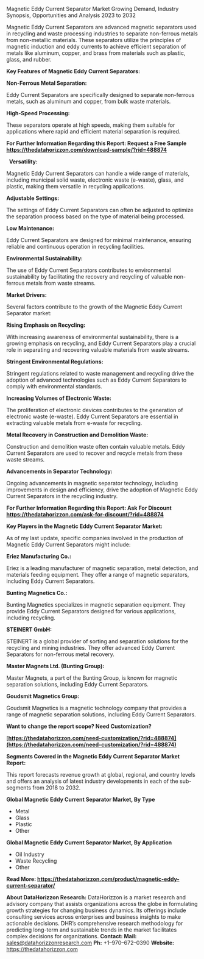 ﻿Magnetic Eddy Current Separator Market Growing Demand, Industry Synopsis, Opportunities and Analysis 2023 to 2032

Magnetic Eddy Current Separators are advanced magnetic separators used in recycling and waste processing industries to separate non-ferrous metals from non-metallic materials. These separators utilize the principles of magnetic induction and eddy currents to achieve efficient separation of metals like aluminum, copper, and brass from materials such as plastic, glass, and rubber.

**Key Features of Magnetic Eddy Current Separators:**

**Non-Ferrous Metal Separation:**

Eddy Current Separators are specifically designed to separate non-ferrous metals, such as aluminum and copper, from bulk waste materials.

**High-Speed Processing:**

These separators operate at high speeds, making them suitable for applications where rapid and efficient material separation is required.

**For Further Information Regarding this Report: Request a Free Sample <https://thedatahorizzon.com/download-sample/?rid=488874>** 

` `**Versatility:**

Magnetic Eddy Current Separators can handle a wide range of materials, including municipal solid waste, electronic waste (e-waste), glass, and plastic, making them versatile in recycling applications.

**Adjustable Settings:**

The settings of Eddy Current Separators can often be adjusted to optimize the separation process based on the type of material being processed.

**Low Maintenance:**

Eddy Current Separators are designed for minimal maintenance, ensuring reliable and continuous operation in recycling facilities.

**Environmental Sustainability:**

The use of Eddy Current Separators contributes to environmental sustainability by facilitating the recovery and recycling of valuable non-ferrous metals from waste streams.

**Market Drivers:**

Several factors contribute to the growth of the Magnetic Eddy Current Separator market:

**Rising Emphasis on Recycling:**

With increasing awareness of environmental sustainability, there is a growing emphasis on recycling, and Eddy Current Separators play a crucial role in separating and recovering valuable materials from waste streams.

**Stringent Environmental Regulations:**

Stringent regulations related to waste management and recycling drive the adoption of advanced technologies such as Eddy Current Separators to comply with environmental standards.

**Increasing Volumes of Electronic Waste:**

The proliferation of electronic devices contributes to the generation of electronic waste (e-waste). Eddy Current Separators are essential in extracting valuable metals from e-waste for recycling.

**Metal Recovery in Construction and Demolition Waste:**

Construction and demolition waste often contain valuable metals. Eddy Current Separators are used to recover and recycle metals from these waste streams.

**Advancements in Separator Technology:**

Ongoing advancements in magnetic separator technology, including improvements in design and efficiency, drive the adoption of Magnetic Eddy Current Separators in the recycling industry.

**For Further Information Regarding this Report: Ask For Discount <https://thedatahorizzon.com/ask-for-discount/?rid=488874>** 

**Key Players in the Magnetic Eddy Current Separator Market:**

As of my last update, specific companies involved in the production of Magnetic Eddy Current Separators might include:

**Eriez Manufacturing Co.:**

Eriez is a leading manufacturer of magnetic separation, metal detection, and materials feeding equipment. They offer a range of magnetic separators, including Eddy Current Separators.

**Bunting Magnetics Co.:**

Bunting Magnetics specializes in magnetic separation equipment. They provide Eddy Current Separators designed for various applications, including recycling.

**STEINERT GmbH:**

STEINERT is a global provider of sorting and separation solutions for the recycling and mining industries. They offer advanced Eddy Current Separators for non-ferrous metal recovery.

**Master Magnets Ltd. (Bunting Group):**

Master Magnets, a part of the Bunting Group, is known for magnetic separation solutions, including Eddy Current Separators.

**Goudsmit Magnetics Group:**

Goudsmit Magnetics is a magnetic technology company that provides a range of magnetic separation solutions, including Eddy Current Separators.

**Want to change the report scope? Need Customization?**

[**https://thedatahorizzon.com/need-customization/?rid=488874](https://thedatahorizzon.com/need-customization/?rid=488874)** 

**Segments Covered in the Magnetic Eddy Current Separator Market Report:**

This report forecasts revenue growth at global, regional, and country levels and offers an analysis of latest industry developments in each of the sub-segments from 2018 to 2032.

**Global Magnetic Eddy Current Separator Market, By Type**

- Metal
- Glass
- Plastic
- Other

**Global Magnetic Eddy Current Separator Market, By Application**

- Oil Industry
- Waste Recycling
- Other

**Read More: <https://thedatahorizzon.com/product/magnetic-eddy-current-separator/>** 

**About DataHorizzon Research:**DataHorizzon is a market research and advisory company that assists organizations across the globe in formulating growth strategies for changing business dynamics. Its offerings include consulting services across enterprises and business insights to make actionable decisions. DHR’s comprehensive research methodology for predicting long-term and sustainable trends in the market facilitates complex decisions for organizations.**Contact:Mail:** <sales@datahorizzonresearch.com> **Ph:** +1–970–672–0390**Website:** <https://thedatahorizzon.com>  

